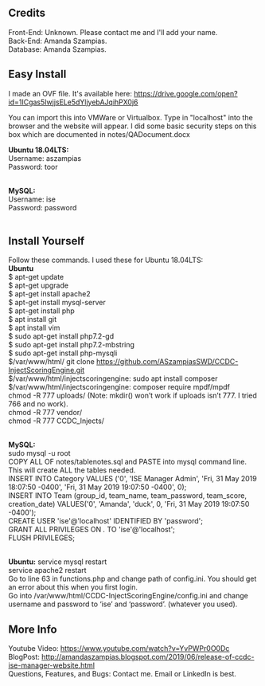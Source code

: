 ## Credits

Front-End: Unknown. Please contact me and I'll add your name.<br />
Back-End: Amanda Szampias.<br />
Database: Amanda Szampias.<br />

## Easy Install

I made an OVF file. It's available here: https://drive.google.com/open?id=1ICgas5IwjjsELe5dYljyebAJqihPX0j6

You can import this into VMWare or Virtualbox. Type in "localhost" into the browser and the website will appear. I did some basic security steps on this box which are documented in notes/QADocument.docx

<b>Ubuntu 18.04LTS:</b><br />
Username: aszampias<br />
Password: toor<br /><br />

<b>MySQL:</b><br />
Username: ise<br />
Password: password<br /><br />

## Install Yourself
Follow these commands. I used these for Ubuntu 18.04LTS:<br />
<b>Ubuntu</b><br />
$ apt-get update<br />
$ apt-get upgrade<br />
$ apt-get install apache2<br />
$ apt-get install mysql-server<br />
$ apt-get install php<br />
$ apt install git<br />
$ apt install vim<br />
$ sudo apt-get install php7.2-gd<br />
$ sudo apt-get install php7.2-mbstring<br />
$ sudo apt-get install php-mysqli<br />
$/var/www/html/ git clone https://github.com/ASzampiasSWD/CCDC-InjectScoringEngine.git<br />
$/var/www/html/injectscoringengine: sudo apt install composer<br />
$/var/www/html/injectscoringengine: composer require mpdf/mpdf<br />
chmod -R 777 uploads/ (Note: mkdir() won’t work if uploads isn’t 777. I tried 766 and no work).<br />
chmod -R 777 vendor/<br />
chmod -R 777 CCDC_Injects/<br /><br />

<b>MySQL:</b><br />
sudo mysql -u root<br />
COPY ALL OF notes/tablenotes.sql and PASTE into mysql command line. This will create ALL the tables needed.<br /> 
INSERT INTO Category VALUES ('0', 'ISE Manager Admin', 'Fri, 31 May 2019 18:07:50 -0400', 'Fri, 31 May 2019 19:07:50 -0400', 0);<br />
INSERT INTO Team (group_id, team_name, team_password, team_score, creation_date)  VALUES('0', 'Amanda', 'duck', 0, 'Fri, 31 May 2019 19:07:50 -0400');<br />
CREATE USER 'ise'@'localhost' IDENTIFIED BY 'password';<br />
GRANT ALL PRIVILEGES ON *.* TO 'ise'@'localhost';<br />
FLUSH PRIVILEGES;<br /><br />

<b>Ubuntu:</b>
service mysql restart<br />
service apache2 restart<br />
Go to line 63 in functions.php and change path of config.ini. You should get an error about this when you first login.<br />
Go into /var/www/html/CCDC-InjectScoringEngine/config.ini and change username and password to ‘ise’ and ‘password’. (whatever you used).<br />


## More Info
Youtube Video: https://www.youtube.com/watch?v=YvPWPr0O0Dc<br />
BlogPost: http://amandaszampias.blogspot.com/2019/06/release-of-ccdc-ise-manager-website.html<br />
Questions, Features, and Bugs: Contact me. Email or LinkedIn is best.<br />
